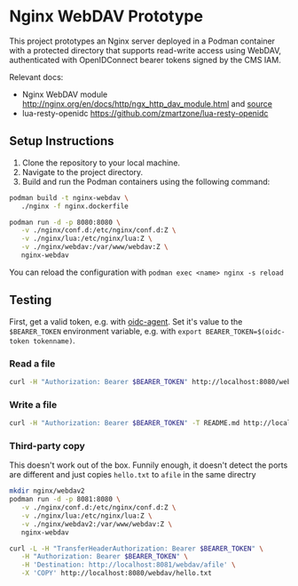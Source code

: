 # Nginx WebDAV Prototype

This project prototypes an Nginx server deployed in a Podman container with a protected directory that supports read-write access using WebDAV, authenticated with OpenIDConnect bearer tokens signed by the CMS IAM.

Relevant docs:
- Nginx WebDAV module http://nginx.org/en/docs/http/ngx_http_dav_module.html and [source](https://github.com/nginx/nginx/blob/master/src/http/modules/ngx_http_dav_module.c)
- lua-resty-openidc https://github.com/zmartzone/lua-resty-openidc

## Setup Instructions

1. Clone the repository to your local machine.
2. Navigate to the project directory.
3. Build and run the Podman containers using the following command:
```sh
podman build -t nginx-webdav \
   ./nginx -f nginx.dockerfile

podman run -d -p 8080:8080 \
   -v ./nginx/conf.d:/etc/nginx/conf.d:Z \
   -v ./nginx/lua:/etc/nginx/lua:Z \
   -v ./nginx/webdav:/var/www/webdav:Z \
   nginx-webdav
```

You can reload the configuration with `podman exec <name> nginx -s reload`

## Testing

First, get a valid token, e.g. with [oidc-agent](https://wlcg-authz-wg.github.io/wlcg-authz-docs/token-based-authorization/oidc-agent/). Set it's value to the `$BEARER_TOKEN` environment variable, e.g. with `export BEARER_TOKEN=$(oidc-token tokenname)`.

### Read a file
```sh
curl -H "Authorization: Bearer $BEARER_TOKEN" http://localhost:8080/webdav/hello.txt
```

### Write a file
```sh
curl -H "Authorization: Bearer $BEARER_TOKEN" -T README.md http://localhost:8080/webdav/
```

### Third-party copy
This doesn't work out of the box. Funnily enough, it doesn't detect the ports are different and just copies `hello.txt` to `afile` in the same directry
```sh
mkdir nginx/webdav2
podman run -d -p 8081:8080 \
   -v ./nginx/conf.d:/etc/nginx/conf.d:Z \
   -v ./nginx/lua:/etc/nginx/lua:Z \
   -v ./nginx/webdav2:/var/www/webdav:Z \
   nginx-webdav

curl -L -H "TransferHeaderAuthorization: Bearer $BEARER_TOKEN" \
   -H "Authorization: Bearer $BEARER_TOKEN" \
   -H 'Destination: http://localhost:8081/webdav/afile' \
   -X 'COPY' http://localhost:8080/webdav/hello.txt
```